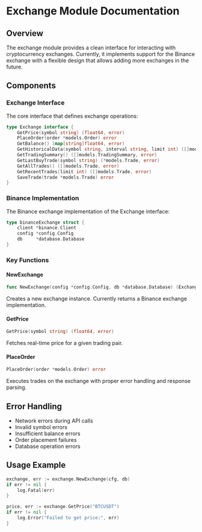 # Exchange Module Documentation

## Overview

The exchange module provides a clean interface for interacting with cryptocurrency exchanges. Currently, it implements support for the Binance exchange with a flexible design that allows adding more exchanges in the future.

## Components

### Exchange Interface

The core interface that defines exchange operations:

```go
type Exchange interface {
    GetPrice(symbol string) (float64, error)
    PlaceOrder(order *models.Order) error
    GetBalance() (map[string]float64, error)
    GetHistoricalData(symbol string, interval string, limit int) ([]models.Kline, error)
    GetTradingSummary() ([]models.TradingSummary, error)
    GetLastBuyTrade(symbol string) (*models.Trade, error)
    GetAllTrades() ([]models.Trade, error)
    GetRecentTrades(limit int) ([]models.Trade, error)
    SaveTrade(trade *models.Trade) error
}
```

### Binance Implementation

The Binance exchange implementation of the Exchange interface:

```go
type binanceExchange struct {
    client *binance.Client
    config *config.Config
    db     *database.Database
}
```

### Key Functions

#### NewExchange

```go
func NewExchange(config *config.Config, db *database.Database) (Exchange, error)
```

Creates a new exchange instance. Currently returns a Binance exchange implementation.

#### GetPrice

```go
GetPrice(symbol string) (float64, error)
```

Fetches real-time price for a given trading pair.

#### PlaceOrder

```go
PlaceOrder(order *models.Order) error
```

Executes trades on the exchange with proper error handling and response parsing.

## Error Handling

- Network errors during API calls
- Invalid symbol errors
- Insufficient balance errors
- Order placement failures
- Database operation errors

## Usage Example

```go
exchange, err := exchange.NewExchange(cfg, db)
if err != nil {
    log.Fatal(err)
}

price, err := exchange.GetPrice("BTCUSDT")
if err != nil {
    log.Error("Failed to get price:", err)
}
```
